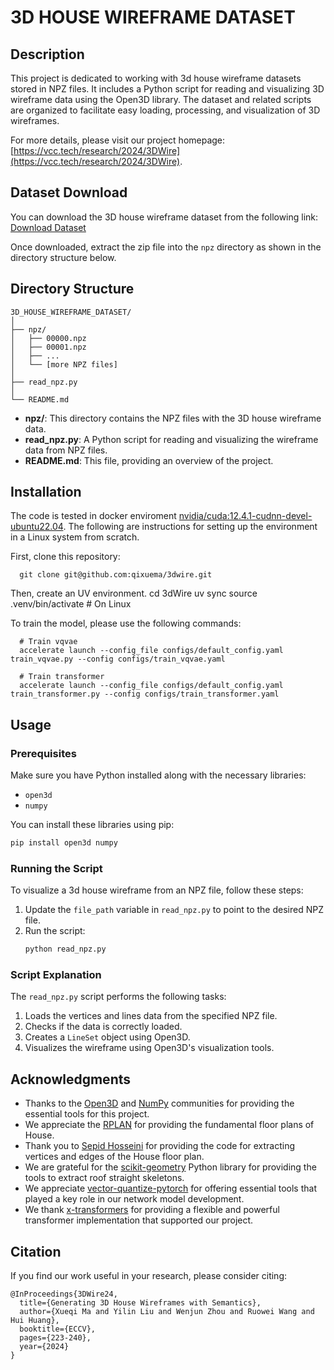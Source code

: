 # 3D HOUSE WIREFRAME DATASET

## Description

This project is dedicated to working with 3d house wireframe datasets stored in NPZ files. It includes a Python script for reading and visualizing 3D wireframe data using the Open3D library. The dataset and related scripts are organized to facilitate easy loading, processing, and visualization of 3D wireframes.

For more details, please visit our project homepage: [https://vcc.tech/research/2024/3DWire](https://vcc.tech/research/2024/3DWire).

## Dataset Download

You can download the 3D house wireframe dataset from the following link:
[Download Dataset](https://drive.google.com/drive/folders/1omp0mBoR8Z4jdHGM4V3699qO59fHfGhm?usp=sharing)

Once downloaded, extract the zip file into the `npz` directory as shown in the directory structure below.

## Directory Structure

```
3D_HOUSE_WIREFRAME_DATASET/
│
├── npz/
│   ├── 00000.npz
│   ├── 00001.npz
│   ├── ...
│   └── [more NPZ files]
│
├── read_npz.py
│
└── README.md
```

- **npz/**: This directory contains the NPZ files with the 3D house wireframe data.
- **read_npz.py**: A Python script for reading and visualizing the wireframe data from NPZ files.
- **README.md**: This file, providing an overview of the project.


## Installation
The code is tested in docker enviroment [nvidia/cuda:12.4.1-cudnn-devel-ubuntu22.04](https://hub.docker.com/layers/nvidia/cuda/12.4.1-cudnn-devel-ubuntu22.04/images/sha256-0a1cb6e7bd047a1067efe14efdf0276352d5ca643dfd77963dab1a4f05a003a4).
The following are instructions for setting up the environment in a Linux system from scratch.

First, clone this repository:

      git clone git@github.com:qixuema/3dwire.git

Then, create an UV environment.
      cd 3dWire
      uv sync
      source .venv/bin/activate   # On Linux

To train the model, please use the following commands:

      # Train vqvae
      accelerate launch --config_file configs/default_config.yaml train_vqvae.py --config configs/train_vqvae.yaml

      # Train transformer
      accelerate launch --config_file configs/default_config.yaml train_transformer.py --config configs/train_transformer.yaml

## Usage

### Prerequisites

Make sure you have Python installed along with the necessary libraries:
- `open3d`
- `numpy`

You can install these libraries using pip:
```bash
pip install open3d numpy
```

### Running the Script

To visualize a 3d house wireframe from an NPZ file, follow these steps:

1. Update the `file_path` variable in `read_npz.py` to point to the desired NPZ file.
2. Run the script:
   ```bash
   python read_npz.py
   ```

### Script Explanation

The `read_npz.py` script performs the following tasks:
1. Loads the vertices and lines data from the specified NPZ file.
2. Checks if the data is correctly loaded.
3. Creates a `LineSet` object using Open3D.
4. Visualizes the wireframe using Open3D's visualization tools.


## Acknowledgments

- Thanks to the [Open3D](https://www.open3d.org/) and [NumPy](https://numpy.org/) communities for providing the essential tools for this project.
- We appreciate the [RPLAN](http://staff.ustc.edu.cn/~fuxm/projects/DeepLayout/index.html) for providing the fundamental floor plans of House.
- Thank you to [Sepid Hosseini](https://github.com/sepidsh) for providing the code for extracting vertices and edges of the House floor plan.
- We are grateful for the [scikit-geometry](https://github.com/scikit-geometry/scikit-geometry) Python library for providing the tools to extract roof straight skeletons.
- We appreciate [vector-quantize-pytorch](https://github.com/lucidrains/vector-quantize-pytorch) for offering essential tools that played a key role in our network model development.
- We thank [x-transformers](https://github.com/lucidrains/x-transformers) for providing a flexible and powerful transformer implementation that supported our project.

## Citation
If you find our work useful in your research, please consider citing:

	@InProceedings{3DWire24,
	  title={Generating 3D House Wireframes with Semantics}, 
	  author={Xueqi Ma and Yilin Liu and Wenjun Zhou and Ruowei Wang and Hui Huang},
	  booktitle={ECCV},
	  pages={223-240},
	  year={2024}
	}
